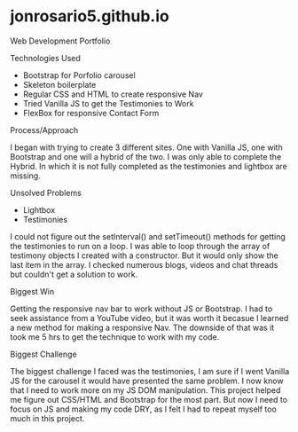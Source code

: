 # jonrosario5.github.io
Web Development Portfolio



Technologies Used 

- Bootstrap for Porfolio carousel
- Skeleton boilerplate
- Regular CSS and HTML to create responsive Nav 
- Tried Vanilla JS to get the Testimonies to Work 
- FlexBox for responsive Contact Form 


Process/Approach 

I began with trying to create 3 different sites. One with Vanilla JS, one with Bootstrap and one will a hybrid of the two. I was only able to complete the Hybrid. In which it is not fully completed as the testimonies and lightbox are missing. 


Unsolved Problems

- Lightbox
- Testimonies

I could not figure out the setInterval() and setTimeout() methods for getting the testimonies to run on a loop. I was able to loop through the array of testimony objects I created with a constructor. But it would only show the last item in the array. I checked numerous blogs, videos and chat threads but couldn't get a solution to work. 

Biggest Win 

Getting the responsive nav bar to work without JS or Bootstrap. I had to seek assistance from a YouTube video, but it was worth it becasue I learned a new method for making a responsive Nav. The downside of that was it took me 5 hrs to get the technique to work with my code. 

Biggest Challenge

The biggest challenge I faced was the testimonies, I am sure if I went Vanilla JS for the carousel it would have presented the same problem. I now know that I need to work more on my JS DOM manipulation. This project helped me figure out CSS/HTML and Bootstrap for the most part. But now I need to focus on JS and making my code DRY, as I felt I had to repeat myself too much in this project. 


